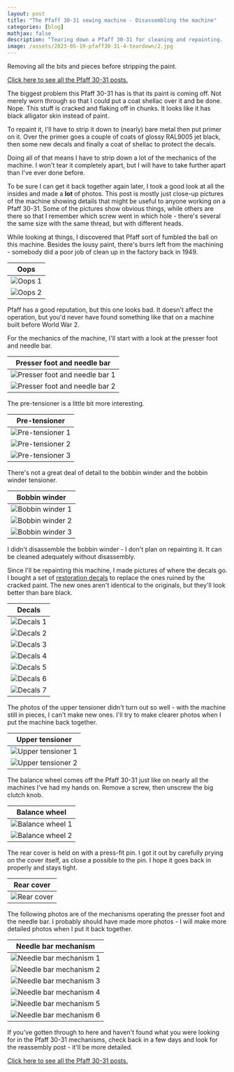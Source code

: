 ```yaml
---
layout: post
title: "The Pfaff 30-31 sewing machine - Disassembling the machine"
categories: [blog]
mathjax: false
description: "Tearing down a Pfaff 30-31 for cleaning and repainting.  Details of the assembly and decal positions."
image: /assets/2023-05-19-pfaff30-31-4-teardown/2.jpg
---
```

Removing all the bits and pieces before stripping the paint.

[Click here to see all the Pfaff 30-31 posts.](pfaff30-31-toc)

The biggest problem this Pfaff 30-31 has is that its paint is coming off.  Not merely worn through so that I could put a coat shellac over it and be done.  Nope.  This stuff is cracked and flaking off in chunks.  It looks like it has black alligator skin instead of paint.

To repaint it, I'll have to strip it down to (nearly) bare metal then put primer on it.  Over the primer goes a couple of coats of glossy RAL9005 jet black, then some new decals and finally a coat of shellac to protect the decals.

Doing all of that means I have to strip down a lot of the mechanics of the machine.  I won't tear it completely apart, but I will have to take further apart than I've ever done before.

To be sure I can get it back together again later, I took a good look at all the insides and made a **lot** of photos.  This post is mostly just close-up pictures of the machine showing details that might be useful to anyone working on a Pfaff 30-31.  Some of the pictures show obvious things, while others are there so that I remember which screw went in which hole - there's several the same size with the same thread, but with different heads.

While looking at things, I discovered that Pfaff sort of fumbled the ball on this machine.  Besides the lousy paint, there's burrs left from the machining - somebody did a poor job of clean up in the factory back in 1949.

|Oops|
|----|
|![Oops 1](/assets/2023-05-19-pfaff30-31-4-teardown/1.jpg)|
|![Oops 2](/assets/2023-05-19-pfaff30-31-4-teardown/2.jpg)|

Pfaff has a good reputation, but this one looks bad.  It doesn't affect the operation, but you'd never have found something like that on a machine built before World War 2.

For the mechanics of the machine, I'll start with a look at the presser foot and needle bar.

|Presser foot and needle bar|
|---------------------------|
|![Presser foot and needle bar 1](/assets/2023-05-19-pfaff30-31-4-teardown/3.jpg)|
|![Presser foot and needle bar 2](/assets/2023-05-19-pfaff30-31-4-teardown/4.jpg)|

The pre-tensioner is a little bit more interesting.

|Pre-tensioner|
|-------------|
|![Pre-tensioner 1](/assets/2023-05-19-pfaff30-31-4-teardown/5.jpg)|
|![Pre-tensioner 2](/assets/2023-05-19-pfaff30-31-4-teardown/6.jpg)|
|![Pre-tensioner 3](/assets/2023-05-19-pfaff30-31-4-teardown/7.jpg)|

There's not a great deal of detail to the bobbin winder and the bobbin winder tensioner.

|Bobbin winder|
|-------------|
|![Bobbin winder 1](/assets/2023-05-19-pfaff30-31-4-teardown/8.jpg)|
|![Bobbin winder 2](/assets/2023-05-19-pfaff30-31-4-teardown/17.jpg)|
|![Bobbin winder 3](/assets/2023-05-19-pfaff30-31-4-teardown/18.jpg)|

I didn't disassemble the bobbin winder - I don't plan on repainting it.  It can be cleaned adequately without disassembly.

Since I'll be repainting this machine, I made pictures of where the decals go.  I bought a set of [restoration decals](https://www.singerdecals.com/pfaff/) to replace the ones ruined by the cracked paint.  The new ones aren't identical to the originals, but they'll look better than bare black.

|Decals|
|------|
|![Decals 1](/assets/2023-05-19-pfaff30-31-4-teardown/9.jpg)|
|![Decals 2](/assets/2023-05-19-pfaff30-31-4-teardown/9A.jpg)|
|![Decals 3](/assets/2023-05-19-pfaff30-31-4-teardown/10.jpg)|
|![Decals 4](/assets/2023-05-19-pfaff30-31-4-teardown/11.jpg)|
|![Decals 5](/assets/2023-05-19-pfaff30-31-4-teardown/12.jpg)|
|![Decals 6](/assets/2023-05-19-pfaff30-31-4-teardown/13.jpg)|
|![Decals 7](/assets/2023-05-19-pfaff30-31-4-teardown/14.jpg)|

The photos of the upper tensioner didn't turn out so well - with the machine still in pieces, I can't make new ones.  I'll try to make clearer photos when I put the machine back together.

|Upper tensioner|
|---------------|
|![Upper tensioner 1](/assets/2023-05-19-pfaff30-31-4-teardown/15.jpg)|
|![Upper tensioner 2](/assets/2023-05-19-pfaff30-31-4-teardown/16.jpg)|

The balance wheel comes off the Pfaff 30-31 just like on nearly all the machines I've had my hands on.  Remove a screw, then unscrew the big clutch knob.

|Balance wheel|
|-------------|
|![Balance wheel 1](/assets/2023-05-19-pfaff30-31-4-teardown/19.jpg)|
|![Balance wheel 2](/assets/2023-05-19-pfaff30-31-4-teardown/20.jpg)|

The rear cover is held on with a press-fit pin.  I got it out by carefully prying on the cover itself, as close a possible to the pin.  I hope it goes back in properly and stays tight.

|Rear cover|
|----------|
|![Rear cover](/assets/2023-05-19-pfaff30-31-4-teardown/21.jpg)|

The following photos are of the mechanisms operating the presser foot and the needle bar.  I probably should have made more photos - I will make more detailed photos when I put it back together.

|Needle bar mechanism|
|--------------------|
|![Needle bar mechanism 1](/assets/2023-05-19-pfaff30-31-4-teardown/22.jpg)|
|![Needle bar mechanism 2](/assets/2023-05-19-pfaff30-31-4-teardown/23.jpg)|
|![Needle bar mechanism 3](/assets/2023-05-19-pfaff30-31-4-teardown/24.jpg)|
|![Needle bar mechanism 4](/assets/2023-05-19-pfaff30-31-4-teardown/25.jpg)|
|![Needle bar mechanism 5](/assets/2023-05-19-pfaff30-31-4-teardown/26.jpg)|
|![Needle bar mechanism 6](/assets/2023-05-19-pfaff30-31-4-teardown/27.jpg)|

If you've gotten through to here and haven't found what you were looking for in the Pfaff 30-31 mechanisms, check back in a few days and look for the reassembly post - it'll be more detailed.


[Click here to see all the Pfaff 30-31 posts.](pfaff30-31-toc) 


